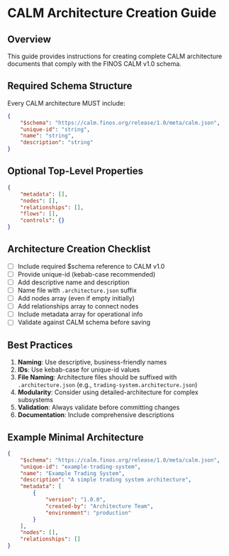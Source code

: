 # CALM Architecture Creation Guide

## Overview

This guide provides instructions for creating complete CALM architecture documents that comply with the FINOS CALM v1.0 schema.

## Required Schema Structure

Every CALM architecture MUST include:

```json
{
    "$schema": "https://calm.finos.org/release/1.0/meta/calm.json",
    "unique-id": "string",
    "name": "string",
    "description": "string"
}
```

## Optional Top-Level Properties

```json
{
    "metadata": [],
    "nodes": [],
    "relationships": [],
    "flows": [],
    "controls": {}
}
```

## Architecture Creation Checklist

- [ ] Include required $schema reference to CALM v1.0
- [ ] Provide unique-id (kebab-case recommended)
- [ ] Add descriptive name and description
- [ ] Name file with `.architecture.json` suffix
- [ ] Add nodes array (even if empty initially)
- [ ] Add relationships array to connect nodes
- [ ] Include metadata array for operational info
- [ ] Validate against CALM schema before saving

## Best Practices

1. **Naming**: Use descriptive, business-friendly names
2. **IDs**: Use kebab-case for unique-id values
3. **File Naming**: Architecture files should be suffixed with `.architecture.json` (e.g., `trading-system.architecture.json`)
4. **Modularity**: Consider using detailed-architecture for complex subsystems
5. **Validation**: Always validate before committing changes
6. **Documentation**: Include comprehensive descriptions

## Example Minimal Architecture

```json
{
    "$schema": "https://calm.finos.org/release/1.0/meta/calm.json",
    "unique-id": "example-trading-system",
    "name": "Example Trading System",
    "description": "A simple trading system architecture",
    "metadata": [
        {
            "version": "1.0.0",
            "created-by": "Architecture Team",
            "environment": "production"
        }
    ],
    "nodes": [],
    "relationships": []
}
```
